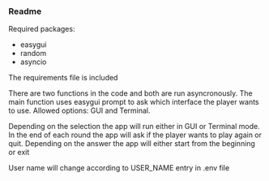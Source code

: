### Readme

Required packages: 
- easygui
- random
- asyncio

The requirements file is included

There are two functions in the code and both are run asyncronously.
The main function uses easygui prompt to ask which interface the player wants to use. Allowed options: GUI and Terminal.

Depending on the selection the app will run either in GUI or Terminal mode.
In the end of each round the app will ask if the player wants to play again or quit. Depending on the answer the app will either start from the beginning or exit

User name will change according to USER_NAME entry in .env file

